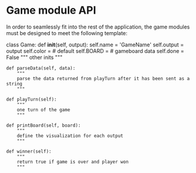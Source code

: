 # Game module API

In order to seamlessly fit into the rest of the application, the game modules must be designed to meet the following template:

class Game:
    def __init__(self, output):
        self.name = 'GameName'
        self.output = output
        self.color = # default
        self.BOARD = # gameboard data
        self.done = False
        """
        other inits
        """

    def parseData(self, data):
        """
        parse the data returned from playTurn after it has been sent as a string
        """

    def playTurn(self):
        """
        one turn of the game
        """

    def printBoard(self, board):
        """
        define the visualization for each output
        """
    
    def winner(self):
        """
        return true if game is over and player won
        """
